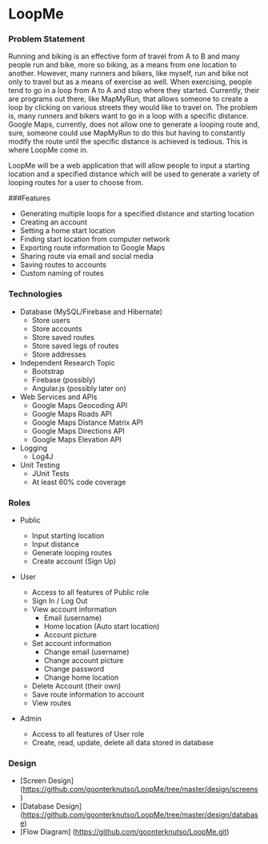 # LoopMe

### Problem Statement
Running and biking is an effective form of travel from A to B and many people run and bike, more so biking, as a means from one location to another. However, many runners and bikers, like myself, run and bike not only to travel but as a means of exercise as well. When exercising, people tend to go in a loop from A to A and stop where they started. Currently, their are programs out there, like MapMyRun, that allows someone to create a loop by clicking on various streets they would like to travel on. The problem is, many runners and bikers want to go in a loop with a specific distance. Google Maps, currently, does not allow one to generate a looping route and, sure, someone could use MapMyRun to do this but having to constantly modify the route until the specific distance is achieved is tedious. This is where LoopMe come in.

LoopMe will be a web application that will allow people to input a starting location and a specified distance which will be used to generate a variety of looping routes for a user to choose from.

###Features
* Generating multiple loops for a specified distance and starting location
* Creating an account
* Setting a home start location
* Finding start location from computer network
* Exporting route information to Google Maps
* Sharing route via email and social media
* Saving routes to accounts
* Custom naming of routes

### Technologies
* Database (MySQL/Firebase and Hibernate)
  * Store users
  * Store accounts
  * Store saved routes
  * Store saved legs of routes
  * Store addresses
* Independent Research Topic
  * Bootstrap
  * Firebase (possibly)
  * Angular.js (possibly later on)
* Web Services and APIs
  * Google Maps Geocoding API
  * Google Maps Roads API
  * Google Maps Distance Matrix API
  * Google Maps Directions API
  * Google Maps Elevation API
* Logging
  * Log4J
* Unit Testing
  * JUnit Tests
  * At least 60% code coverage


### Roles
* Public
  * Input starting location
  * Input distance
  * Generate looping routes
  * Create account (Sign Up)
* User
  * Access to all features of Public role
  * Sign In / Log Out
  * View account information
    * Email (username)
    * Home location (Auto start location)
    * Account picture
  * Set account information
    * Change email (username)
    * Change account picture
    * Change password
    * Change home location
  * Delete Account (their own)
  * Save route information to account
  * View routes

* Admin
  * Access to all features of User role
  * Create, read, update, delete all data stored in database

### Design
* [Screen Design] (https://github.com/goonterknutso/LoopMe/tree/master/design/screens)
* [Database Design] (https://github.com/goonterknutso/LoopMe/tree/master/design/database)
* [Flow Diagram] (https://github.com/goonterknutso/LoopMe.git)
